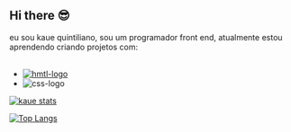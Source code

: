 ## Hi there 😎

eu sou kaue quintiliano, sou um programador front end, atualmente estou aprendendo criando projetos com:
<br>
<br>
- <a href="https://img.shields.io/badge/Instagram-E4405F?style=for-the-badge&logo=instagram&logoColor=white"> <img src="https://img.shields.io/badge/HTML5-E34F26?style=for-the-badge&logo=html5&logoColor=white" alt="hmtl-logo" /><a> 
- <img src="https://img.shields.io/badge/CSS3-1572B6?style=for-the-badge&logo=css3&logoColor=white" alt="css-logo" />


[![kaue stats](https://github-readme-stats.vercel.app/api?username=quintilianokaue41-ops)](https://github.com/anuraghazra/github-readme-stats)

[![Top Langs](https://github-readme-stats.vercel.app/api/top-langs/?username=quintilianokaue41-ops)](https://github.com/anuraghazra/github-readme-stats)
